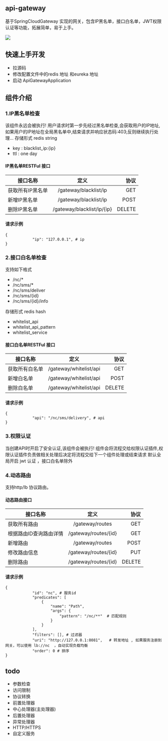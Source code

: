 ## api-gateway
基于SpringCloudGateway 实现的网关，包含IP黑名单，接口白名单，JWT权限认证等功能，拓展简单，易于上手。

![](https://github.com/Imaginary11/api-gateway/blob/master/apigateway.png)

## 快速上手开发
- 拉源码
- 修改配置文件中的redis 地址 和eureka 地址
- 启动 ApiGatewayApplication

## 组件介绍


### 1.IP黑名单检查
该组件永远会被执行! 用户请求时第一步先经过黑名单检查,会获取用户的IP地址,如果用户的IP地址在全局黑名单中,结束请求并响应状态码:403;反则继续执行处理...
存储形式 redis string
- key : blacklist_ip:{ip}  
- ttl : one day

#### IP黑名单RESTFul 接口
| 接口名称      | 定义       | 协议  |
| ------------- |:-------------:| -----:|
| 获取所有IP黑名单      |  /gateway/blacklist/ip| GET
| 新增IP黑名单 | /gateway/blacklist/ip   |    POST |
| 删除IP黑名单 | /gateway/blacklist/ip/{ip}  |    DELETE |

#### 请求示例
```
{
            "ip": "127.0.0.1", # ip
}
```


### 2.接口白名单检查
支持如下格式
 * /nc/*
 * /nc/sms/*
 * /nc/sms/deliver
 * /nc/sms/{id}
 * /nc/sms/{id}/info

存储形式 redis hash
- whitelist_api
- whitelist_api_pattern
- whitelist_service

#### 接口白名单RESTFul 接口
| 接口名称      | 定义       | 协议  |
| ------------- |:-------------:| -----:|
| 获取所有白名单      |  /gateway/whitelist/api | GET
| 新增白名单 | /gateway/whitelist/api   |    POST |
| 删除白名单 | /gateway/whitelist/api  |    DELETE |

#### 请求示例
```
{
            "api": "/nc/sms/delivery", # api
}
```


### 3.权限认证
当创建API时开启了安全认证,该组件会被执行! 组件会将流程交给权限认证插件,权限认证插件负责做相关处理后决定将流程交给下一个组件处理或结束请求
默认全局开启 jwt 认证 ，接口白名单除外

### 4.动态路由
支持http/lb 协议路由。

#### 动态路由接口
| 接口名称      | 定义       | 协议  |
| ------------- |:-------------:| -----:|
| 获取所有路由      |  /gateway/routes | GET
| 根据路由ID查询路由详情      |   /gateway/routes/{id} | GET| 
| 新增路由 | /gateway/routes   |    POST |
| 修改路由信息 |/gateway/routes/{id}   |    PUT |
| 删除路由 | /gateway/routes/{id}  |    DELETE |

#### 请求示例
```
{
            "id": "nc", # 服务id
            "predicates": [
                {
                    "name": "Path",
                    "args": {
                        "pattern": "/nc/**"  # 匹配规则
                    }
                }
            ],
            "filters": [], # 过滤器
            "uri": "http://127.0.0.1:8081",   # 转发地址 , 如果服务注册到网关，可以使用 lb://nc  ，自动实现负载均衡
            "order": 0 # 排序
}
```
			




## todo
-  参数检查
-  访问限制
- 协议转换
-  前置处理器
-  中心处理器(主处理器)
-  后置处理器
-  异常处理器
-  HTTP/HTTPS
-  自定义服务

